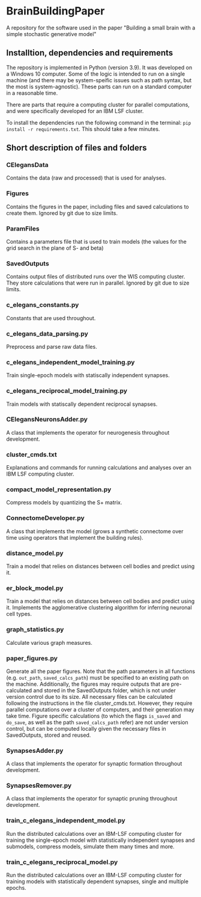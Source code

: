 # BrainBuildingPaper
A repository for the software used in the paper "Building a small brain with a simple stochastic generative model"

## Installtion, dependencies and requirements
The repository is implemented in Python (version 3.9).
It was developed on a Windows 10 computer. Some of the logic is intended to run on a single machine (and there may be system-speific issues such as path syntax, but the most is system-agnostic). These parts can run on a standard computer in a reasonable time.

There are parts that require a computing cluster for parallel computations, and were specifically developed for an IBM LSF cluster.

To install the dependencies run the following command in the terminal: `pip install -r requirements.txt`. This should take a few minutes.

## Short description of files and folders
### CElegansData
Contains the data (raw and processed) that is used for analyses.
### Figures
Contains the figures in the paper, including files and saved calculations to create them. Ignored by git due to size limits.
### ParamFiles
Contains a parameters file that is used to train models (the values for the grid search in the plane of S- and beta)
### SavedOutputs
Contains output files of distributed runs over the WIS computing cluster. They store calculations that were run in parallel. Ignored by git due to size limits.
### c_elegans_constants.py
Constants that are used throughout.
### c_elegans_data_parsing.py
Preprocess and parse raw data files.
### c_elegans_independent_model_training.py
Train single-epoch models with statiscally independent synapses.
### c_elegans_reciprocal_model_training.py
Train models with statiscally dependent reciprocal synapses.
### CElegansNeuronsAdder.py
A class that implements the operator for neurogenesis throughout development.
### cluster_cmds.txt
Explanations and commands for running calculations and analyses over an IBM LSF computing cluster.
### compact_model_representation.py
Compress models by quantizing the S+ matrix.
### ConnectomeDeveloper.py
A class that implements the model (grows a synthetic connectome over time using operators that implement the building rules).
### distance_model.py
Train a model that relies on distances between cell bodies and predict using it.
### er_block_model.py
Train a model that relies on distances between cell bodies and predict using it.
Implements the agglomerative clustering algorithm for inferring neuronal cell types.
### graph_statistics.py
Calculate various graph measures.
### paper_figures.py
Generate all the paper figures.
Note that the path parameters in all functions (e.g. `out_path`, `saved_calcs_path`) must be specified to an existing path
on the machine.
Additionally, the figures may require outputs that are pre-calculated and stored in the SavedOutputs folder, which is not under version control due to
its size. All necessary files can be calculated following the instructions in the file cluster_cmds.txt. However, they require parallel computations over a cluster of computers, and their generation may take time.
Figure specific calculations (to which the flags `is_saved` and `do_save`, as well as the path `saved_calcs_path` refer) are not under version control, but can be computed locally given the necessary files in SavedOutputs, stored and reused.
### SynapsesAdder.py
A class that implements the operator for synaptic formation throughout development.
### SynapsesRemover.py
A class that implements the operator for synaptic pruning throughout development.
### train_c_elegans_independent_model.py
Run the distributed calculations over an IBM-LSF computing cluster for training the single-epoch model with statistically independent synapses and submodels, compress models, simulate them many times and more.
### train_c_elegans_reciprocal_model.py
Run the distributed calculations over an IBM-LSF computing cluster for training models with statistically dependent synapses, single and multiple epochs.
